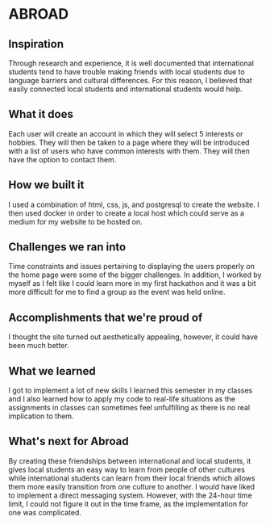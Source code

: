 # ABROAD
## Inspiration
Through research and experience, it is well documented that international students tend to have trouble making friends with local students due to language barriers and cultural differences. For this reason, I believed that easily connected local students and international students would help.
## What it does
Each user will create an account in which they will select 5 interests or hobbies. They will then be taken to a page where they will be introduced with a list of users who have common interests with them. They will then have the option to contact them.
## How we built it
I used a combination of html, css, js, and postgresql to create the website. I then used docker in order to create a local host which could serve as a medium for my website to be hosted on.
## Challenges we ran into
Time constraints and issues pertaining to displaying the users properly on the home page were some of the bigger challenges. In addition, I worked by myself as I felt like I could learn more in my first hackathon and it was a bit more difficult for me to find a group as the event was held online.
## Accomplishments that we're proud of
I thought the site turned out aesthetically appealing, however, it could have been much better.
## What we learned
I got to implement a lot of new skills I learned this semester in my classes and I also learned how to apply my code to real-life situations as the assignments in classes can sometimes feel unfulfilling as there is no real implication to them.
## What's next for Abroad
By creating these friendships between international and local students, it gives local students an easy way to learn from people of other cultures while international students can learn from their local friends which allows them more easily transition from one culture to another. I would have liked to implement a direct messaging system. However, with the 24-hour time limit, I could not figure it out in the time frame, as the implementation for one was complicated.
